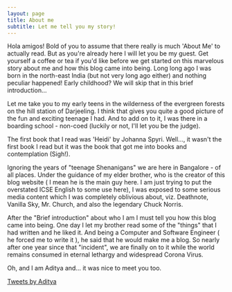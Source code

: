 ```yaml
---
layout: page
title: About me
subtitle: Let me tell you my story!
---
```



Hola amigos! Bold of you to assume that there really is much 'About Me' to actually read. But as you're already here I will let you be my guest. Get yourself a coffee or tea if you'd like before we get started on this marvelous story about me and how this blog came into being.
Long long ago I was born in the north-east India (but not very long ago either) and nothing peculiar happened! Early childhood? We will skip that in this brief introduction... 

Let me take you to my early teens in the wilderness of the evergreen forests on the hill station of Darjeeling. I think that gives you quite a good picture of the fun and exciting teenage I had. And to add on to it, I was there in a boarding school - non-coed (luckily or not, I'll let you be the judge).

The first book that I read was 'Heidi' by Johanna Spyri. Well..., it wasn't the first book I read but it was the book that got me into books and contemplation (Sigh!).

Ignoring the years of "teenage Shenanigans" we are here in Bangalore - of all places. Under the guidance of my elder brother, who is the creator of this blog website ( I mean he is the main guy here. I am just trying to put the overstated ICSE English to some use here), I was exposed to some serious media content which I was completely oblivious about, viz. Deathnote, Vanilla Sky, Mr. Church, and also the legendary Chuck Norris.

 After the "Brief introduction" about who I am I must tell you how this blog came into being. One day I let my brother read some of the "things" that I had written and he liked it. And being a Computer and Software Engineer ( he forced me to write it ), he said that he would make me a blog. So nearly after one year since that "incident", we are finally on to it while the world remains consumed in eternal lethargy and widespread Corona Virus.
 
Oh, and I am Aditya and... it was nice to meet you too.



<a class="twitter-timeline" data-theme="light" href="https://twitter.com/Adityak02936786?ref_src=twsrc%5Etfw">Tweets by Aditya</a> <script async src="https://platform.twitter.com/widgets.js" charset="utf-8"></script>